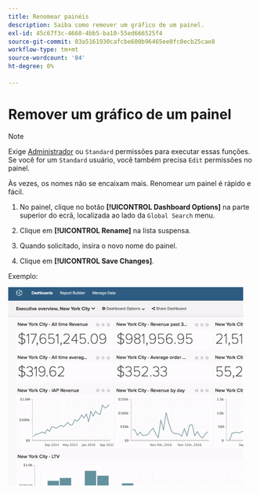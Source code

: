 ```yaml
---
title: Renomear painéis
description: Saiba como remover um gráfico de um painel.
exl-id: 45c67f3c-4660-4bb5-ba10-55ed666525f4
source-git-commit: 03a5161930cafcbe600b96465ee0fc0ecb25cae8
workflow-type: tm+mt
source-wordcount: '84'
ht-degree: 0%

---
```


# Remover um gráfico de um painel

>[!NOTE]
>
>Exige [Administrador](../../administrator/user-management/user-management.md) ou `Standard` permissões para executar essas funções. Se você for um `Standard` usuário, você também precisa `Edit` permissões no painel.

Às vezes, os nomes não se encaixam mais. Renomear um painel é rápido e fácil.

1. No painel, clique no botão **[!UICONTROL Dashboard Options]** na parte superior do ecrã, localizada ao lado da `Global Search` menu.

1. Clique em **[!UICONTROL Rename]** na lista suspensa.

1. Quando solicitado, insira o novo nome do painel.

1. Clique em **[!UICONTROL Save Changes]**.

Exemplo:

![renomear painel](../../assets/renaming-dboard.gif)
